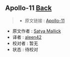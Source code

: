## Apollo-11 [**Back**](./../translation.md)

> * 原文链接 : [Apollo-11](https://github.com/chrislgarry/Apollo-11)
* 原文作者 : [Satya Mallick](http://www.learnopencv.com/about/)
* 译者 : [aleen42](https://github.com/aleen42) 
* 校对者 : 暂无
* 状态 : 待校对
